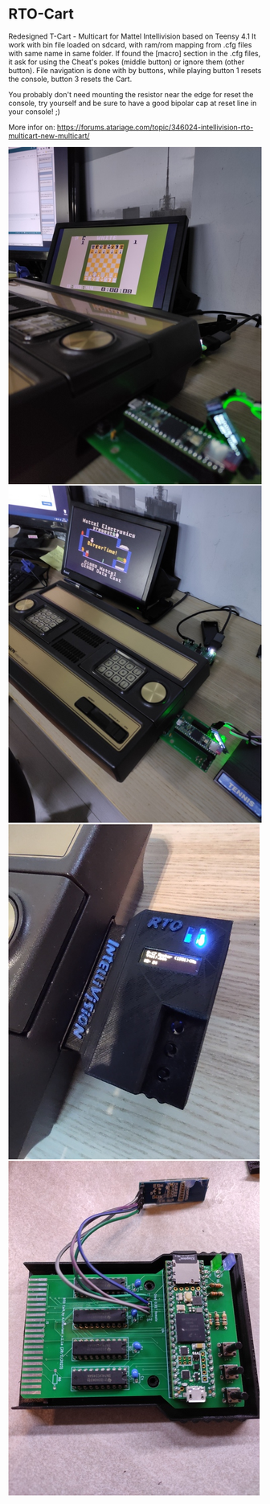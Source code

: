 # RTO-Cart
Redesigned T-Cart - Multicart for Mattel Intellivision based on Teensy 4.1
It work with bin file loaded on sdcard, with ram/rom mapping from .cfg files with same name in same folder.
If found the [macro] section in the .cfg files, it ask for using the Cheat's pokes (middle button) or ignore them (other button).
File navigation is done with by buttons, while playing button 1 resets the console, button 3 resets the Cart.

You probably don't need mounting the resistor near the edge for reset the console, try yourself and be sure to have a good bipolar cap at reset line in your console! ;) 

More infor on:
https://forums.atariage.com/topic/346024-intellivision-rto-multicart-new-multicart/

![ScreenShot](https://raw.githubusercontent.com/aotta/RTO-Cart/main/rto_chess.jpg)
![ScreenShot](https://raw.githubusercontent.com/aotta/RTO-Cart/main/RTO_Cart_OK.jpg)
![ScreenShot](https://raw.githubusercontent.com/aotta/RTO-Cart/main/RTO1.1_1.jpg)
![ScreenShot](https://raw.githubusercontent.com/aotta/RTO-Cart/main/RTO1.1_2.jpg)

